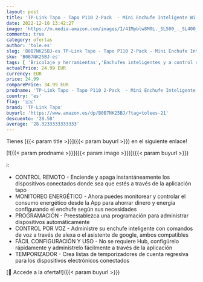 ```yaml
---
layout: post
title: 'TP-Link Tapo - Tapo P110 2-Pack  - Mini Enchufe Inteligente Wi-Fi  con Monitoreo Energético  Programar el Encendido/Apagado  Ahorro Energía  Compatible con Alexa y Google Home'
date: 2022-12-10 13:42:27
image: 'https://m.media-amazon.com/images/I/41Mpblw8M0L._SL500_._SL400_.jpg'
comments: true
category: ofertas
author: 'tole.es'
slug: 'B0B7NK25BJ-es TP-Link Tapo - Tapo P110 2-Pack - Mini Enchufe Inteligente...'
sku: 'B0B7NK25BJ-es'
tags: [ 'Bricolaje y herramientas','Enchufes inteligentes y a control remoto','Enchufes y accesorios','Instalación eléctrica','alexa','enchufe','google','home','inteligente','tp-link tapo','🇪🇸', ]
actualPrice: 24.99 EUR
currency: EUR
price: 24.99
comparePrice: 34.99 EUR
prodname: 'TP-Link Tapo - Tapo P110 2-Pack  - Mini Enchufe Inteligente Wi-Fi  con Monitoreo Energético  Programar el Encendido/Apagado  Ahorro Energía  Compatible con Alexa y Google Home'
country: 'es'
flag: '🇪🇸'
brand: 'TP-Link Tapo'
buyurl: 'https://www.amazon.es/dp/B0B7NK25BJ/?tag=tolees-21'
descuento: '28.58'
average: '28.3233333333333'
---
```


Tienes [{{< param title >}}]({{< param buyurl >}}) en el siguiente enlace!

[![{{< param prodname >}}]({{< param image >}})]({{< param buyurl >}})

ℹ️:

- CONTROL REMOTO - Enciende y apaga instantáneamente los dispositivos conectados donde sea que estés a través de la aplicación tapo
- MONITOREO ENERGÉTICO - Ahora puedes monitorear y controlar el consumo energético desde la App para ahorrar dinero y energía configurando el enchufe según sus necesidades
- PROGRAMACIÓN - Preestablezca una programación para administrar dispositivos automáticamente
- CONTROL POR VOZ - Administre su enchufe inteligente con comandos de voz a través de alexa o el asistente de google, ambos compatibles
- FÁCIL CONFIGURACIÓN Y USO - No se requiere Hub, configúrelo rápidamente y adminístrelo fácilmente a través de la aplicación
- TEMPORIZADOR - Crea listas de temporizadores de cuenta regresiva para los dispositivos electrónicos conectados

[🛒 Accede a la oferta!!]({{< param buyurl >}})
